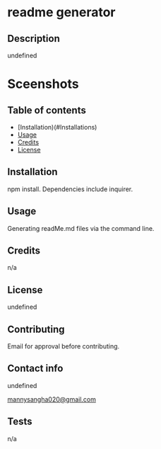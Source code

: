 # readme generator

  ## Description 

  undefined

  # Sceenshots

  ## Table of contents

  * [Installation)(#Installations)
  * [Usage](#Usage)
  * [Credits](#Credits)
  * [License](#License)

  ## Installation

  npm install. Dependencies include inquirer.

  ## Usage

  Generating readMe.md files via the command line.

 ## Credits

 n/a

 ## License

 undefined

 ## Contributing

 Email for approval before contributing.

## Contact info

 undefined


 mannysangha020@gmail.com

 ## Tests

 n/a





